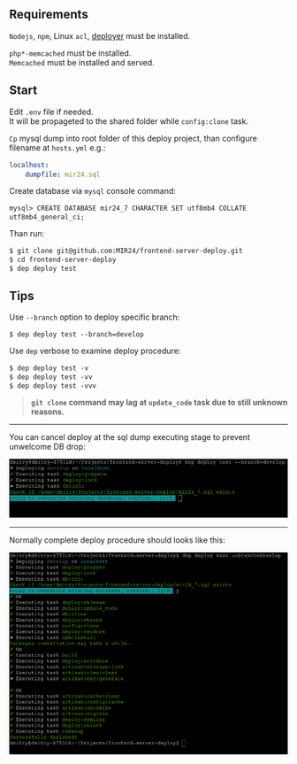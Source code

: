 
## Requirements
`Nodejs`, `npm`, Linux `acl`, [deployer](https://deployer.org/docs/installation) must be installed.

`php*-memcached` must be installed.<br>
`Memcached` must be installed and served.

## Start
Edit `.env` file if needed.<br>
It will be propageted to the shared folder while `config:clone` task.

`Cp` mysql dump into root folder of this deploy project, than configure filename at `hosts.yml` e.g.:
```yml
localhost:
    dumpfile: mir24.sql
```

Create database via `mysql` console command:
```mysql
mysql> CREATE DATABASE mir24_7 CHARACTER SET utf8mb4 COLLATE utf8mb4_general_ci;
```

Than run:
```
$ git clone git@github.com:MIR24/frontend-server-deploy.git
$ cd frontend-server-deploy
$ dep deploy test
```
## Tips
Use `--branch` option to deploy specific branch:
```
$ dep deploy test --branch=develop
```

Use `dep` verbose to examine deploy procedure:
```
$ dep deploy test -v
$ dep deploy test -vv
$ dep deploy test -vvv
```


>**`git clone` command may lag at `update_code` task due to still unknown reasons.**
________


You can cancel deploy at the sql dump executing stage to prevent unwelcome DB drop:

![Deploy procedure](https://raw.githubusercontent.com/MIR24/frontend-server-deploy/master/images/deploy_procedure_2.png "Deploy procedure")

________

Normally complete deploy procedure should looks like this:

![Deploy procedure](https://raw.githubusercontent.com/MIR24/frontend-server-deploy/master/images/deploy_procedure.png "Deploy procedure")
